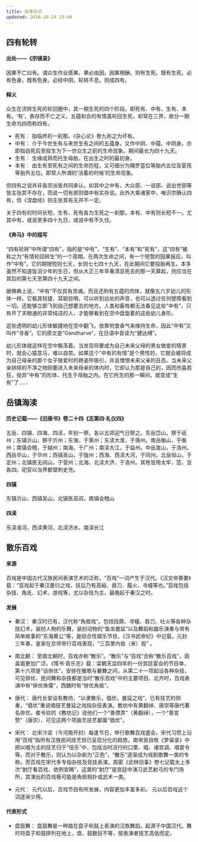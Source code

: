 ```yaml
---
title: 秋季杂识
updated: 2016-10-24 23:40
---
```


## 四有轮转

#### 出处——《宗镜录》

因果不亡曰有。谓众生作业感果。果必由因。因果相酬。则有生死。既有生死。必有色身。既有色身。必经中阴。轮转不息。则成四有。

#### 释义

众生在流转生死的轮回圈中，其一期生死的四个阶段。即死有、中有、生有、本有。‘有’，表存而不亡之义。五蕴和合的有情虽轮回生死，却常在三界，故分一期生命为四而称四有。

+ 死有︰
指临终的一刹那。《杂心论》卷九称之为坏有。
+ 中有︰
介于今世生有与来世生有之间的五蕴身。又作中阴、中蕴、中阴身。亦即指自死后至投生为下一世众生之前的生命现象。期间最长为四十九天。
+ 生有︰
生缘成熟而托生母胎，在出生之时的最初身。
+ 本有︰
由生有至死有之间的生命历程，又可细分为羯罗蓝位等胎内五位及婴孩等胎外五位。即常人所谓的‘活着的时候’的生命现象。

但四有之说并非各宗派皆共同承认。如其中之中有，大众部、一说部、说出世部等皆主张其不存在，而说一切有部则倡中有实存说。此外大乘诸家中，唯识宗确认四有，但《涅盘经》则主张其有无并不一定。

关于四有的时间长短，生有、死有各为生死之一刹那，本有、中有则长短不一。尤其中有，或说至多四十九日，或说中有不久住。

#### 《奔马》中的描写

“四有轮转”中所谓“四有”，指的是“中有”、“生有”、“本有”和“死有”，这“四有”被称之为“有情轮回转生”的一个周期。在两次生命之间，有一个短暂的因果报应，叫作“中有”。它的期限短则七天，长则七七四十九天，在此期间它要投胎再生。本多虽然不知道饭沼少年的生日，但从大正三年早春清显死去的那一天算起，则应当在其后的第七天至第四十九天之间。

据佛典上说，“中有”不仅具有灵魂，而且还附有五蕴的肉体，就像五六岁幼儿的形体一样。它极其轻捷，耳聪目明，可以听到远处的声音，也可以透过任何壁障看到一切。还能够立即飞到自己想要去的地方。人类和畜牲都无法看见这些“中有”，只有开了天眼通的非常纯洁的人，才能够看到在空中盘旋着的这些幼儿身形。

这些透明的幼儿形体敏捷地在空中翻飞，依靠吮食香气来维持生命，因此“中有”又叫作“寻香”。它的原文是“Gandharve”，在日语中音读为“健达缚”。

幼儿形体就这样在空中飘荡着。当发现将要成为自己未来父母的男女做爱的情景时，就会心猿意马，难以自禁。如果这个“中有的有情”是个男性的，它就会被将成为自己母亲的那个女子做爱时的艳姿所吸引，并且憎恨未来父亲的丑态。当未来父亲排除的不净之物刚要进入未来母亲的体内时，它却认为那是自己的，因而欣喜若狂，抛弃“中有”的形体，托生于母胎之内。在它托生的那一瞬间，就变成“生有”了……

## 岳镇海渎

#### 历史记载——《旧唐书》卷二十四《志第四·礼仪四》

五岳、四镇、四海、四渎，年别一祭，各以五郊迎气日祭之。东岳岱山，祭于祇州；东镇沂山，祭于沂州；东海，于莱州；东渎大淮，于唐州。南岳衡山，于衡州；南镇会稽，于越州；南海，于广州；南渎大江，于益州。中岳嵩山，于洛州。西岳华山，于华州；西镇吴山，于陇州；西海、西渎大河，于同州。北岳恒山，于定州；北镇医无闾山，于营州；北海、北渎大济，于洛州。其牲皆用太牢，笾、豆各四。祀官以当界都督刺史充。

#### 四镇

东镇沂山，西镇吴山，北镇医巫闾，南镇会稽山

#### 四渎

东渎淮河，西渎黄河，北渎济水，南渎长江

## 散乐百戏

#### 来源

百戏是中国古代汉族民间表演艺术的泛称，“百戏”一词产生于汉代。《汉文帝篡要》载：“百戏起于秦汉曼衍之戏，技后乃有高絙、吞刀、履火、寻幢等也。”百戏包括杂技、角氐、幻术、游戏等，尤以杂技为主，最晚起于秦汉之时。

#### 发展

+ 秦汉：
秦汉时已有，汉代称“角抵戏”。包括找鼎、寻幢、吞刀、吐火等各种杂技幻术，装扮人物的乐舞，装扮动物的“鱼龙曼延”以及舞蹈和器乐演奏与带有简单故事的“东海黄公”等，是综合性娱乐节目。《汉书武帝纪》中记载，元封三年春，皇家在京师举行百戏表现，“三百里内皆（来）观” 。

+ 南北朝：
至南北朝时，百戏亦称“散乐”。“散乐”与“百戏”合称“散乐百戏”，涵盖面更加广泛。《隋书·音乐志》载：梁朝天监四年的一份宫廷宴会的节目单，第十六项是“设俳优”，安排在雅歌与鼙舞之间，从第二十一项起设各种杂技，可见俳优、民间舞和杂技都是当时“散乐百戏”中的主要项目。北齐时，百戏表演中有“俳优侏儒”，西魏时有“俳优角抵”。

+ 唐代：
唐代长安设有教坊，“以隶散乐，倡优，曼延之戏”，已有技艺的侧重，“倡优”重说唱技艺曼延之戏指杂技表演。教坊中有黄翻绰、唐崇等唐代著名俳优，崔令钦的《教坊记》说他们一个“善僄弄”（黄翻绰），一个“善宣赞”（唐崇），可见这两个项曲艺技艺都属“倡优”。

+ 宋代：
北宋汴梁（今河南开封）每逢节日，举行歌舞百戏盛会。宋代习惯上沿用“百戏”指所有汉族民间技艺但已呈现分化的趋势。南宋吴自牧《梦粱录》中把以唱为主的技艺归于“伎乐”中，包括当时流行的口栗、唱、诸宫调、唱耍令等。而对于散乐，则认为以杂剧为“正色”，“散乐”逐渐成为戏剧歌舞一类的专称。而百戏在宋代多专指杂技及竞技表演。周密《武林旧事》卷七记载太上多次“射厅看百戏、依例宣赐”，这里的“射厅”是宫廷中演习武艺射弓的专门场所，其演出的百戏极可能是角抵相扑或武术一类。

+ 元代：
元代以后，百戏节目有所发展，内容更加丰富多彩。
元以后百戏这个词逐渐少用。

#### 代表形式

+ 盘鼓舞：
盘鼓舞是一种踏在盘子和鼓上表演的汉族舞蹈，起源于中国汉代。舞时将盘子和鼓排列在地上，盘、鼓数目不等，按表演者技艺高低而定。
